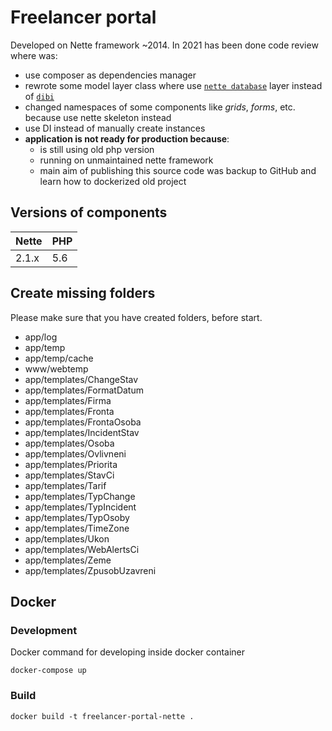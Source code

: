 
# Freelancer portal

Developed on Nette framework ~2014. In 2021 has been done code review where was:
 - use composer as dependencies manager
 - rewrote some model layer class where use [`nette database`](https://github.com/dg/nette-database) layer instead of [`dibi`](https://github.com/dg/dibi)
 - changed namespaces of some components like *grids*, *forms*, etc. because use nette skeleton instead
 - use DI instead of manually create instances
 - **application is not ready for production because**:
   - is still using old php version
   - running on unmaintained nette framework
   - main aim of publishing this source code was backup to GitHub and learn how to dockerized old project

## Versions of components
|Nette|PHP|
|-----|---|
|2.1.x|5.6|

## Create missing folders

Please make sure that you have created folders, before start.
- app/log
- app/temp
- app/temp/cache
- www/webtemp
- app/templates/ChangeStav
- app/templates/FormatDatum
- app/templates/Firma
- app/templates/Fronta
- app/templates/FrontaOsoba
- app/templates/IncidentStav
- app/templates/Osoba
- app/templates/Ovlivneni
- app/templates/Priorita
- app/templates/StavCi
- app/templates/Tarif
- app/templates/TypChange
- app/templates/TypIncident
- app/templates/TypOsoby
- app/templates/TimeZone
- app/templates/Ukon
- app/templates/WebAlertsCi
- app/templates/Zeme
- app/templates/ZpusobUzavreni

## Docker

### Development
Docker command for developing inside docker container

```shell
docker-compose up
```

### Build 

```shell
docker build -t freelancer-portal-nette .
```